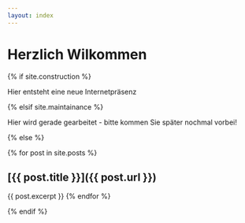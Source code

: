 ```yaml
---
layout: index
---
```


# Herzlich Wilkommen

{% if site.construction %}

Hier entsteht eine neue Internetpräsenz

{% elsif site.maintainance %}

Hier wird gerade gearbeitet - bitte kommen Sie später nochmal vorbei!

{% else %}

{% for post in site.posts %}
## [{{ post.title }}]({{ post.url }})
{{ post.excerpt }}
{% endfor %}

{% endif %}
